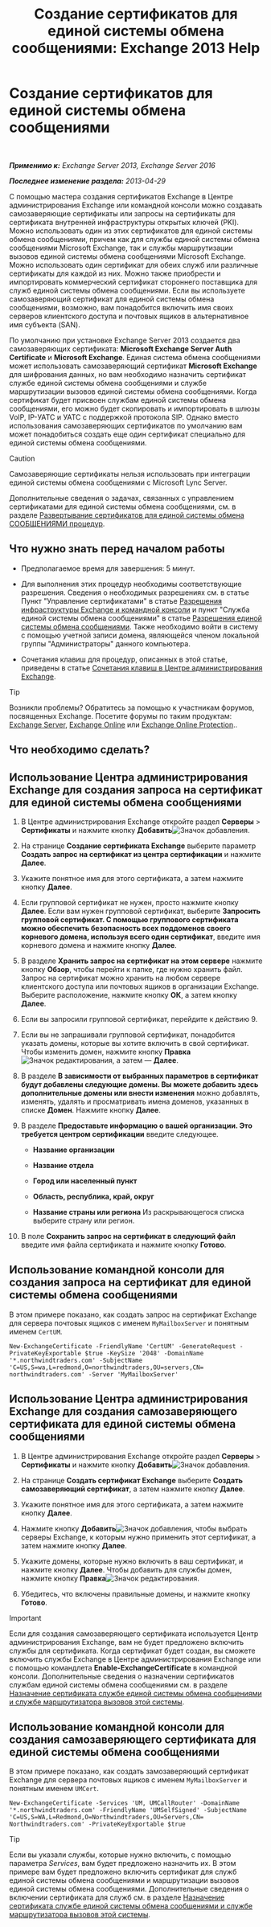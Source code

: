 ﻿---
title: 'Создание сертификатов для единой системы обмена сообщениями: Exchange 2013 Help'
TOCTitle: Создание сертификатов для единой системы обмена сообщениями
ms:assetid: 66807ee7-3d3f-482d-a3ac-d4e9baca3271
ms:mtpsurl: https://technet.microsoft.com/ru-ru/library/Dn205141(v=EXCHG.150)
ms:contentKeyID: 54652123
ms.date: 04/30/2018
mtps_version: v=EXCHG.150
ms.translationtype: HT
---

# Создание сертификатов для единой системы обмена сообщениями

 

_**Применимо к:** Exchange Server 2013, Exchange Server 2016_

_**Последнее изменение раздела:** 2013-04-29_

С помощью мастера создания сертификатов Exchange в Центре администрирования Exchange или командной консоли можно создавать самозаверяющие сертификаты или запросы на сертификаты для сертификата внутренней инфраструктуры открытых ключей (PKI). Можно использовать один из этих сертификатов для единой системы обмена сообщениями, причем как для службы единой системы обмена сообщениями Microsoft Exchange, так и службы маршрутизации вызовов единой системы обмена сообщениями Microsoft Exchange. Можно использовать один сертификат для обеих служб или различные сертификаты для каждой из них. Можно также приобрести и импортировать коммерческий сертификат стороннего поставщика для служб единой системы обмена сообщениями. Если вы используете самозаверяющий сертификат для единой системы обмена сообщениями, возможно, вам понадобится включить имя своих серверов клиентского доступа и почтовых ящиков в альтернативное имя субъекта (SAN).

По умолчанию при установке Exchange Server 2013 создается два самозаверяющих сертификата: **Microsoft Exchange Server Auth Certificate** и **Microsoft Exchange**. Единая система обмена сообщениями может использовать самозаверяющий сертификат **Microsoft Exchange** для шифрования данных, но вам необходимо назначить сертификат службе единой системы обмена сообщениями и службе маршрутизации вызовов единой системы обмена сообщениями. Когда сертификат будет присвоен службам единой системы обмена сообщениями, его можно будет скопировать и импортировать в шлюзы VoIP, IP-УАТС и УАТС с поддержкой протокола SIP. Однако вместо использования самозаверяющих сертификатов по умолчанию вам может понадобиться создать еще один сертификат специально для единой системы обмена сообщениями.

> [!CAUTION]  
> Самозаверяющие сертификаты нельзя использовать при интеграции единой системы обмена сообщениями с Microsoft Lync Server.


Дополнительные сведения о задачах, связанных с управлением сертификатами для единой системы обмена сообщениями, см. в разделе [Развертывание сертификатов для единой системы обмена СООБЩЕНИЯМИ процедур](deploying-certificates-for-um-procedures-exchange-2013-help.md).

## Что нужно знать перед началом работы

  - Предполагаемое время для завершения: 5 минут.

  - Для выполнения этих процедур необходимы соответствующие разрешения. Сведения о необходимых разрешениях см. в статье Пункт "Управление сертификатами" в статье [Разрешения инфраструктуры Exchange и командной консоли](exchange-and-shell-infrastructure-permissions-exchange-2013-help.md) и пункт "Служба единой системы обмена сообщениями" в статье [Разрешения единой системы обмена сообщениями](unified-messaging-permissions-exchange-2013-help.md). Также необходимо войти в систему с помощью учетной записи домена, являющейся членом локальной группы "Администраторы" данного компьютера.

  - Сочетания клавиш для процедур, описанных в этой статье, приведены в статье [Сочетания клавиш в Центре администрирования Exchange](keyboard-shortcuts-in-the-exchange-admin-center-exchange-online-protection-help.md).

> [!TIP]  
> Возникли проблемы? Обратитесь за помощью к участникам форумов, посвященных Exchange. Посетите форумы по таким продуктам: <a href="https://go.microsoft.com/fwlink/p/?linkid=60612">Exchange Server</a>, <a href="https://go.microsoft.com/fwlink/p/?linkid=267542">Exchange Online</a> или <a href="https://go.microsoft.com/fwlink/p/?linkid=285351">Exchange Online Protection</a>..


## Что необходимо сделать?

## Использование Центра администрирования Exchange для создания запроса на сертификат для единой системы обмена сообщениями

1.  В Центре администрирования Exchange откройте раздел **Серверы** \> **Сертификаты** и нажмите кнопку **Добавить**![Значок добавления](images/JJ218640.c1e75329-d6d7-4073-a27d-498590bbb558(EXCHG.150).gif "Значок добавления").

2.  На странице **Создание сертификата Exchange** выберите параметр **Создать запрос на сертификат из центра сертификации** и нажмите **Далее**.

3.  Укажите понятное имя для этого сертификата, а затем нажмите кнопку **Далее**.

4.  Если групповой сертификат не нужен, просто нажмите кнопку **Далее**. Если вам нужен групповой сертификат, выберите **Запросить групповой сертификат. С помощью группового сертификата можно обеспечить безопасность всех поддоменов своего корневого домена, используя всего один сертификат**, введите имя корневого домена и нажмите кнопку **Далее**.

5.  В разделе **Хранить запрос на сертификат на этом сервере** нажмите кнопку **Обзор**, чтобы перейти к папке, где нужно хранить файл. Запрос на сертификат можно хранить на любом сервере клиентского доступа или почтовых ящиков в организации Exchange. Выберите расположение, нажмите кнопку **ОК**, а затем кнопку **Далее**.

6.  Если вы запросили групповой сертификат, перейдите к действию 9.

7.  Если вы не запрашивали групповой сертификат, понадобится указать домены, которые вы хотите включить в свой сертификат. Чтобы изменить домен, нажмите кнопку **Правка**![Значок редактирования](images/Bb124582.6f53ccb2-1f13-4c02-bea0-30690e6ea71d(EXCHG.150).gif "Значок редактирования"), а затем — **Далее**.

8.  В разделе **В зависимости от выбранных параметров в сертификат будут добавлены следующие домены. Вы можете добавить здесь дополнительные домены или внести изменения** можно добавлять, изменять, удалять и просматривать имена доменов, указанных в списке **Домен**. Нажмите кнопку **Далее**.

9.  В разделе **Предоставьте информацию о вашей организации. Это требуется центром сертификации** введите следующее.
    
      - **Название организации**
    
      - **Название отдела**
    
      - **Город или населенный пункт**
    
      - **Область, республика, край, округ**
    
      - **Название страны или региона** Из раскрывающегося списка выберите страну или регион.

10. В поле **Сохранить запрос на сертификат в следующий файл** введите имя файла сертификата и нажмите кнопку **Готово**.

## Использование командной консоли для создания запроса на сертификат для единой системы обмена сообщениями

В этом примере показано, как создать запрос на сертификат Exchange для сервера почтовых ящиков с именем `MyMailboxServer` и понятным именем `CertUM`.

    New-ExchangeCertificate -FriendlyName 'CertUM' -GenerateRequest -PrivateKeyExportable $true -KeySize '2048' -DomainName '*.northwindtraders.com' -SubjectName 'C=US,S=wa,L=redmond,O=northwindtraders,OU=servers,CN= northwindtraders.com' -Server 'MyMailboxServer'

## Использование Центра администрирования Exchange для создания самозаверяющего сертификата для единой системы обмена сообщениями

1.  В Центре администрирования Exchange откройте раздел **Серверы** \> **Сертификаты** и нажмите кнопку **Добавить**![Значок добавления](images/JJ218640.c1e75329-d6d7-4073-a27d-498590bbb558(EXCHG.150).gif "Значок добавления").

2.  На странице **Создать сертификат Exchange** выберите **Создать самозаверяющий сертификат**, а затем нажмите кнопку **Далее**.

3.  Укажите понятное имя для этого сертификата, а затем нажмите кнопку **Далее**.

4.  Нажмите кнопку **Добавить**![Значок добавления](images/JJ218640.c1e75329-d6d7-4073-a27d-498590bbb558(EXCHG.150).gif "Значок добавления"), чтобы выбрать серверы Exchange, к которым нужно применить этот сертификат, а затем нажмите кнопку **Далее**.

5.  Укажите домены, которые нужно включить в ваш сертификат, и нажмите кнопку **Далее**. Чтобы добавить для службы домен, нажмите кнопку **Правка**![Значок редактирования](images/Bb124582.6f53ccb2-1f13-4c02-bea0-30690e6ea71d(EXCHG.150).gif "Значок редактирования").

6.  Убедитесь, что включены правильные домены, и нажмите кнопку **Готово**.

> [!IMPORTANT]  
> Если для создания самозаверяющего сертификата используется Центр администрирования Exchange, вам не будет предложено включить службы для сертификата. Когда сертификат будет создан, вы сможете включить службы Exchange в Центре администрирования Exchange или с помощью командлета <strong>Enable-ExchangeCertificate</strong> в командной консоли. Дополнительные сведения о назначении сертификатов службам единой системы обмена сообщениями см. в разделе <a href="assign-a-certificate-to-the-um-and-um-call-router-services-exchange-2013-help.md">Назначение сертификата службе единой системы обмена сообщениями и службе маршрутизатора вызовов этой системы</a>.


## Использование командной консоли для создания самозаверяющего сертификата для единой системы обмена сообщениями

В этом примере показано, как создать замозаверяющий сертификат Exchange для сервера почтовых ящиков с именем `MyMailboxServer` и понятным именем `UMCert`.

    New-ExchangeCertificate -Services 'UM, UMCallRouter' -DomainName '*.northwindtraders.com' -FriendlyName 'UMSelfSigned' -SubjectName 'C=US,S=WA,L=Redmond,O=Northwindtraders,OU=Servers,CN= Northwindtraders.com' -PrivateKeyExportable $true

> [!TIP]  
> Если вы указали службы, которые нужно включить, с помощью параметра <em>Services</em>, вам будет предложено назначить их. В этом примере вам будет предложено включить сертификат для служб единой системы обмена сообщениями и маршрутизации вызовов единой системы обмена сообщениями. Дополнительные сведения о включении сертификата для служб см. в разделе <a href="assign-a-certificate-to-the-um-and-um-call-router-services-exchange-2013-help.md">Назначение сертификата службе единой системы обмена сообщениями и службе маршрутизатора вызовов этой системы</a>.


